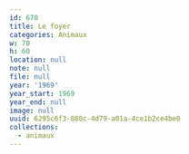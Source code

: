 ```yaml
---
id: 670
title: Le foyer
categories: Animaux
w: 70
h: 60
location: null
note: null
file: null
year: '1969'
year_start: 1969
year_end: null
image: null
uuid: 6295c6f3-880c-4d79-a01a-4ce1b2ce4be0
collections:
  - animaux
---
```


